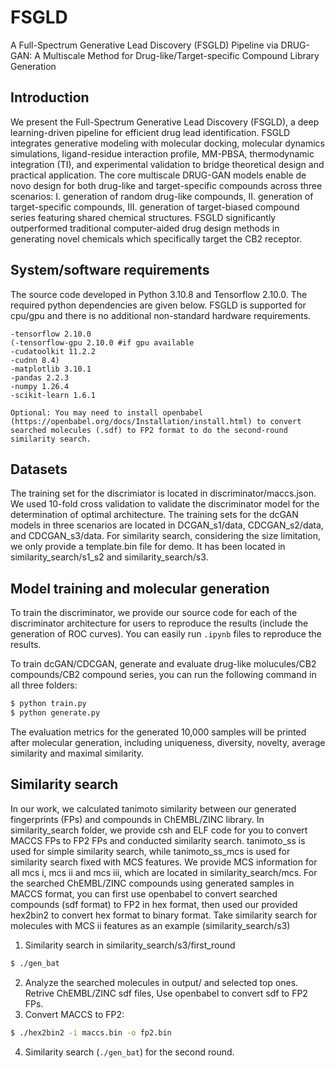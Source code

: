 # FSGLD
A Full-Spectrum Generative Lead Discovery (FSGLD) Pipeline via DRUG-GAN: A Multiscale Method for Drug-like/Target-specific Compound Library Generation

## Introduction

We present the Full-Spectrum Generative Lead Discovery (FSGLD), a deep learning-driven pipeline for efficient drug lead identification. FSGLD integrates generative modeling with molecular docking, molecular dynamics simulations, ligand-residue interaction profile, MM-PBSA, thermodynamic integration (TI), and experimental validation to bridge theoretical design and practical application. The core multiscale DRUG-GAN models enable de novo design for both drug-like and target-specific compounds across three scenarios: I. generation of random drug-like compounds, II. generation of target-specific compounds, III. generation of target-biased compound series featuring shared chemical structures. FSGLD significantly outperformed traditional computer-aided drug design methods in generating novel chemicals which specifically target the CB2 receptor. 

## System/software requirements
The source code developed in Python 3.10.8 and Tensorflow 2.10.0. The required python dependencies are given below. FSGLD is supported for cpu/gpu and there is no additional non-standard hardware requirements.
```
-tensorflow 2.10.0
(-tensorflow-gpu 2.10.0 #if gpu available
-cudatoolkit 11.2.2
-cudnn 8.4)
-matplotlib 3.10.1
-pandas 2.2.3
-numpy 1.26.4
-scikit-learn 1.6.1

Optional: You may need to install openbabel (https://openbabel.org/docs/Installation/install.html) to convert searched molecules (.sdf) to FP2 format to do the second-round similarity search.
```

## Datasets
The training set for the discrimiator is located in discriminator/maccs.json. We used 10-fold cross validation to validate the discriminator model for the determination of optimal architecture. The training sets for the dcGAN models in three scenarios are located in DCGAN_s1/data, CDCGAN_s2/data, and CDCGAN_s3/data. For similarity search, considering the size limitation, we only provide a template.bin file for demo. It has been located in similarity_search/s1_s2 and similarity_search/s3.

## Model training and molecular generation
To train the discriminator, we provide our source code for each of the discriminator architecture for users to reproduce the results (include the generation of ROC curves). You can easily run `.ipynb` files to reproduce the results.

To train dcGAN/CDCGAN, generate and evaluate drug-like molucules/CB2 compounds/CB2 compound series, you can run the following command in all three folders:
```python
$ python train.py
$ python generate.py
```
The evaluation metrics for the generated 10,000 samples will be printed after molecular generation, including uniqueness, diversity, novelty, average similarity and maximal similarity. 

## Similarity search
In our work, we calculated tanimoto similarity between our generated fingerprints (FPs) and compounds in ChEMBL/ZINC library. In similarity_search folder, we provide csh and ELF code for you to convert MACCS FPs to FP2 FPs and conducted similarity search. tanimoto_ss is used for simple similarity search, while tanimoto_ss_mcs is used for similarity search fixed with MCS features. We provide MCS information for all mcs i, mcs ii and mcs iii, which are located in similarity_search/mcs. For the searched ChEMBL/ZINC compounds using generated samples in MACCS format, you can first use openbabel to convert searched compounds (sdf format) to FP2 in hex format, then used our provided hex2bin2 to convert hex format to binary format.
Take similarity search for molecules with MCS ii features as an example (similarity_search/s3)
1. Similarity search in similarity_search/s3/first_round
```bash
$ ./gen_bat
```
2. Analyze the searched molecules in output/ and selected top ones. Retrive ChEMBL/ZINC sdf files, Use openbabel to convert sdf to FP2 FPs.  
3. Convert MACCS to FP2:
```bash
$ ./hex2bin2 -i maccs.bin -o fp2.bin
```
4. Similarity search (`./gen_bat`) for the second round.
